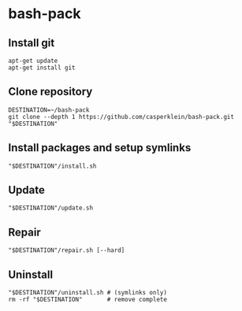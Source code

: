 # bash-pack

## Install git

    apt-get update
    apt-get install git

## Clone repository

    DESTINATION=~/bash-pack
    git clone --depth 1 https://github.com/casperklein/bash-pack.git "$DESTINATION"

## Install packages and setup symlinks

    "$DESTINATION"/install.sh

## Update

    "$DESTINATION"/update.sh

## Repair

    "$DESTINATION"/repair.sh [--hard]

## Uninstall

    "$DESTINATION"/uninstall.sh # (symlinks only)
    rm -rf "$DESTINATION"       # remove complete
